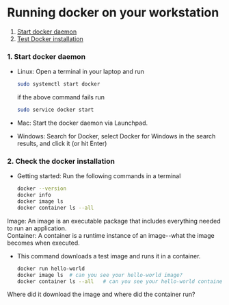 # Running docker on your workstation

1. [Start docker daemon](#start-docker)
2. [Test Docker installation](#check-docker)

### <a name="start-docker"></a> 1. Start docker daemon

* Linux: Open a terminal in your laptop and run

    ```sh
    sudo systemctl start docker
    ```
    if the above command fails run 
    ```sh
    sudo service docker start
    ```
* Mac: Start the docker daemon via Launchpad.

* Windows: Search for Docker, select Docker for Windows in the search results, and click it (or hit Enter)
 
  
### <a name="check-docker"></a> 2. Check the docker installation

* Getting started: Run the following commands in a terminal 

    ```sh
    docker --version
    docker info
    docker image ls
    docker container ls --all
    ```

Image: An image  is an executable package that includes everything needed to run an application.    
Container: A container is a runtime instance of an image--what the image becomes when executed. 

* This command downloads a test image and runs it in a container. 


    ```sh
    docker run hello-world
    docker image ls  # can you see your hello-world image?
    docker container ls --all   # can you see your hello-world container?
    ```  
Where did it download the image and where did the container run?
<!---#http://www.scmgalaxy.com/tutorials/location-of-dockers-images-in-all-operating-systems/>

